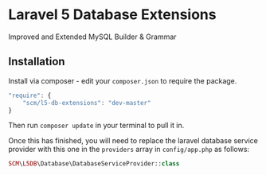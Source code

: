 # Laravel 5 Database Extensions
Improved and Extended MySQL Builder & Grammar


## Installation

Install via composer - edit your `composer.json` to require the package.

```js
"require": {
    "scm/l5-db-extensions": "dev-master"
}
```

Then run `composer update` in your terminal to pull it in.

Once this has finished, you will need to replace the laravel database service provider with this one in the `providers` array in `config/app.php` as follows:

```php
SCM\L5DB\Database\DatabaseServiceProvider::class
```
